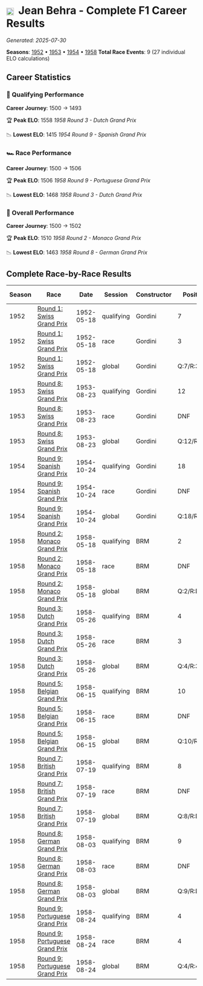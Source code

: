 # <img src="https://upload.wikimedia.org/wikipedia/commons/c/c3/Flag_of_France.svg" alt="France" width="20" height="auto" style="vertical-align: middle; margin-right: 5px;" onerror="this.outerHTML='🇫🇷'; this.style.marginRight='5px';"/> Jean Behra - Complete F1 Career Results

*Generated: 2025-07-30*

**Seasons**: [1952](../results/1952-season-report.md) • [1953](../results/1953-season-report.md) • [1954](../results/1954-season-report.md) • [1958](../results/1958-season-report.md)
**Total Race Events**: 9 (27 individual ELO calculations)

## Career Statistics

### 🏁 Qualifying Performance
**Career Journey**: 1500 → 1493

🏆 **Peak ELO**: 1558
   *1958 Round 3 - Dutch Grand Prix*

📉 **Lowest ELO**: 1415
   *1954 Round 9 - Spanish Grand Prix*

### 🏎️ Race Performance
**Career Journey**: 1500 → 1506

🏆 **Peak ELO**: 1506
   *1958 Round 9 - Portuguese Grand Prix*

📉 **Lowest ELO**: 1468
   *1958 Round 3 - Dutch Grand Prix*

### 🌟 Overall Performance
**Career Journey**: 1500 → 1502

🏆 **Peak ELO**: 1510
   *1958 Round 2 - Monaco Grand Prix*

📉 **Lowest ELO**: 1463
   *1958 Round 8 - German Grand Prix*


## Complete Race-by-Race Results

| Season | Race | Date | Session | Constructor | Position | Starting ELO | ELO Change | Final ELO | Teammate |
|--------|------|------|---------|-------------|----------|--------------|------------|-----------|----------|
| 1952 | [Round 1: Swiss Grand Prix](../results/1952-season-report.md#round-1-swiss-grand-prix) | 1952-05-18 | qualifying | Gordini | 7 | 1500 | -32 | 1468 | <img src="https://upload.wikimedia.org/wikipedia/commons/c/c3/Flag_of_France.svg" alt="France" width="20" height="auto" style="vertical-align: middle; margin-right: 5px;" onerror="this.outerHTML='🇫🇷'; this.style.marginRight='5px';"/> Robert Manzon |
| 1952 | [Round 1: Swiss Grand Prix](../results/1952-season-report.md#round-1-swiss-grand-prix) | 1952-05-18 | race | Gordini | 3 | 1500 | N/A | 1500 | <img src="https://upload.wikimedia.org/wikipedia/commons/c/c3/Flag_of_France.svg" alt="France" width="20" height="auto" style="vertical-align: middle; margin-right: 5px;" onerror="this.outerHTML='🇫🇷'; this.style.marginRight='5px';"/> Robert Manzon |
| 1952 | [Round 1: Swiss Grand Prix](../results/1952-season-report.md#round-1-swiss-grand-prix) | 1952-05-18 | global | Gordini | Q:7/R:3 | 1500 | -10 | 1490 | <img src="https://upload.wikimedia.org/wikipedia/commons/c/c3/Flag_of_France.svg" alt="France" width="20" height="auto" style="vertical-align: middle; margin-right: 5px;" onerror="this.outerHTML='🇫🇷'; this.style.marginRight='5px';"/> Robert Manzon |
| 1953 | [Round 8: Swiss Grand Prix](../results/1953-season-report.md#round-8-swiss-grand-prix) | 1953-08-23 | qualifying | Gordini | 12 | 1468 | -26 | 1442 | <img src="https://upload.wikimedia.org/wikipedia/commons/c/c3/Flag_of_France.svg" alt="France" width="20" height="auto" style="vertical-align: middle; margin-right: 5px;" onerror="this.outerHTML='🇫🇷'; this.style.marginRight='5px';"/> Maurice Trintignant |
| 1953 | [Round 8: Swiss Grand Prix](../results/1953-season-report.md#round-8-swiss-grand-prix) | 1953-08-23 | race | Gordini | DNF | 1500 | N/A | 1500 | <img src="https://upload.wikimedia.org/wikipedia/commons/c/c3/Flag_of_France.svg" alt="France" width="20" height="auto" style="vertical-align: middle; margin-right: 5px;" onerror="this.outerHTML='🇫🇷'; this.style.marginRight='5px';"/> Maurice Trintignant |
| 1953 | [Round 8: Swiss Grand Prix](../results/1953-season-report.md#round-8-swiss-grand-prix) | 1953-08-23 | global | Gordini | Q:12/R:DNF | 1490 | -8 | 1482 | <img src="https://upload.wikimedia.org/wikipedia/commons/c/c3/Flag_of_France.svg" alt="France" width="20" height="auto" style="vertical-align: middle; margin-right: 5px;" onerror="this.outerHTML='🇫🇷'; this.style.marginRight='5px';"/> Maurice Trintignant |
| 1954 | [Round 9: Spanish Grand Prix](../results/1954-season-report.md#round-9-spanish-grand-prix) | 1954-10-24 | qualifying | Gordini | 18 | 1442 | -27 | 1415 | <img src="https://upload.wikimedia.org/wikipedia/commons/c/c3/Flag_of_France.svg" alt="France" width="20" height="auto" style="vertical-align: middle; margin-right: 5px;" onerror="this.outerHTML='🇫🇷'; this.style.marginRight='5px';"/> Jacques Pollet |
| 1954 | [Round 9: Spanish Grand Prix](../results/1954-season-report.md#round-9-spanish-grand-prix) | 1954-10-24 | race | Gordini | DNF | 1500 | N/A | 1500 | <img src="https://upload.wikimedia.org/wikipedia/commons/c/c3/Flag_of_France.svg" alt="France" width="20" height="auto" style="vertical-align: middle; margin-right: 5px;" onerror="this.outerHTML='🇫🇷'; this.style.marginRight='5px';"/> Jacques Pollet |
| 1954 | [Round 9: Spanish Grand Prix](../results/1954-season-report.md#round-9-spanish-grand-prix) | 1954-10-24 | global | Gordini | Q:18/R:DNF | 1482 | -8 | 1474 | <img src="https://upload.wikimedia.org/wikipedia/commons/c/c3/Flag_of_France.svg" alt="France" width="20" height="auto" style="vertical-align: middle; margin-right: 5px;" onerror="this.outerHTML='🇫🇷'; this.style.marginRight='5px';"/> Jacques Pollet |
| 1958 | [Round 2: Monaco Grand Prix](../results/1958-season-report.md#round-2-monaco-grand-prix) | 1958-05-18 | qualifying | BRM | 2 | 1500 | +32 | 1532 | <img src="https://upload.wikimedia.org/wikipedia/commons/a/a4/Flag_of_the_United_States.svg" alt="United States" width="20" height="auto" style="vertical-align: middle; margin-right: 5px;" onerror="this.outerHTML='🇺🇸'; this.style.marginRight='5px';"/> Harry Schell |
| 1958 | [Round 2: Monaco Grand Prix](../results/1958-season-report.md#round-2-monaco-grand-prix) | 1958-05-18 | race | BRM | DNF | 1500 | N/A | 1500 | <img src="https://upload.wikimedia.org/wikipedia/commons/a/a4/Flag_of_the_United_States.svg" alt="United States" width="20" height="auto" style="vertical-align: middle; margin-right: 5px;" onerror="this.outerHTML='🇺🇸'; this.style.marginRight='5px';"/> Harry Schell |
| 1958 | [Round 2: Monaco Grand Prix](../results/1958-season-report.md#round-2-monaco-grand-prix) | 1958-05-18 | global | BRM | Q:2/R:DNF | 1500 | +10 | 1510 | <img src="https://upload.wikimedia.org/wikipedia/commons/a/a4/Flag_of_the_United_States.svg" alt="United States" width="20" height="auto" style="vertical-align: middle; margin-right: 5px;" onerror="this.outerHTML='🇺🇸'; this.style.marginRight='5px';"/> Harry Schell |
| 1958 | [Round 3: Dutch Grand Prix](../results/1958-season-report.md#round-3-dutch-grand-prix) | 1958-05-26 | qualifying | BRM | 4 | 1532 | +26 | 1558 | <img src="https://upload.wikimedia.org/wikipedia/commons/a/a4/Flag_of_the_United_States.svg" alt="United States" width="20" height="auto" style="vertical-align: middle; margin-right: 5px;" onerror="this.outerHTML='🇺🇸'; this.style.marginRight='5px';"/> Harry Schell |
| 1958 | [Round 3: Dutch Grand Prix](../results/1958-season-report.md#round-3-dutch-grand-prix) | 1958-05-26 | race | BRM | 3 | 1500 | -32 | 1468 | <img src="https://upload.wikimedia.org/wikipedia/commons/a/a4/Flag_of_the_United_States.svg" alt="United States" width="20" height="auto" style="vertical-align: middle; margin-right: 5px;" onerror="this.outerHTML='🇺🇸'; this.style.marginRight='5px';"/> Harry Schell |
| 1958 | [Round 3: Dutch Grand Prix](../results/1958-season-report.md#round-3-dutch-grand-prix) | 1958-05-26 | global | BRM | Q:4/R:3 | 1510 | -15 | 1495 | <img src="https://upload.wikimedia.org/wikipedia/commons/a/a4/Flag_of_the_United_States.svg" alt="United States" width="20" height="auto" style="vertical-align: middle; margin-right: 5px;" onerror="this.outerHTML='🇺🇸'; this.style.marginRight='5px';"/> Harry Schell |
| 1958 | [Round 5: Belgian Grand Prix](../results/1958-season-report.md#round-5-belgian-grand-prix) | 1958-06-15 | qualifying | BRM | 10 | 1558 | -42 | 1516 | <img src="https://upload.wikimedia.org/wikipedia/commons/a/a4/Flag_of_the_United_States.svg" alt="United States" width="20" height="auto" style="vertical-align: middle; margin-right: 5px;" onerror="this.outerHTML='🇺🇸'; this.style.marginRight='5px';"/> Harry Schell |
| 1958 | [Round 5: Belgian Grand Prix](../results/1958-season-report.md#round-5-belgian-grand-prix) | 1958-06-15 | race | BRM | DNF | 1468 | N/A | 1468 | <img src="https://upload.wikimedia.org/wikipedia/commons/a/a4/Flag_of_the_United_States.svg" alt="United States" width="20" height="auto" style="vertical-align: middle; margin-right: 5px;" onerror="this.outerHTML='🇺🇸'; this.style.marginRight='5px';"/> Harry Schell |
| 1958 | [Round 5: Belgian Grand Prix](../results/1958-season-report.md#round-5-belgian-grand-prix) | 1958-06-15 | global | BRM | Q:10/R:DNF | 1495 | -13 | 1482 | <img src="https://upload.wikimedia.org/wikipedia/commons/a/a4/Flag_of_the_United_States.svg" alt="United States" width="20" height="auto" style="vertical-align: middle; margin-right: 5px;" onerror="this.outerHTML='🇺🇸'; this.style.marginRight='5px';"/> Harry Schell |
| 1958 | [Round 7: British Grand Prix](../results/1958-season-report.md#round-7-british-grand-prix) | 1958-07-19 | qualifying | BRM | 8 | 1516 | -35 | 1481 | <img src="https://upload.wikimedia.org/wikipedia/commons/a/a4/Flag_of_the_United_States.svg" alt="United States" width="20" height="auto" style="vertical-align: middle; margin-right: 5px;" onerror="this.outerHTML='🇺🇸'; this.style.marginRight='5px';"/> Harry Schell |
| 1958 | [Round 7: British Grand Prix](../results/1958-season-report.md#round-7-british-grand-prix) | 1958-07-19 | race | BRM | DNF | 1468 | N/A | 1468 | <img src="https://upload.wikimedia.org/wikipedia/commons/a/a4/Flag_of_the_United_States.svg" alt="United States" width="20" height="auto" style="vertical-align: middle; margin-right: 5px;" onerror="this.outerHTML='🇺🇸'; this.style.marginRight='5px';"/> Harry Schell |
| 1958 | [Round 7: British Grand Prix](../results/1958-season-report.md#round-7-british-grand-prix) | 1958-07-19 | global | BRM | Q:8/R:DNF | 1482 | -10 | 1472 | <img src="https://upload.wikimedia.org/wikipedia/commons/a/a4/Flag_of_the_United_States.svg" alt="United States" width="20" height="auto" style="vertical-align: middle; margin-right: 5px;" onerror="this.outerHTML='🇺🇸'; this.style.marginRight='5px';"/> Harry Schell |
| 1958 | [Round 8: German Grand Prix](../results/1958-season-report.md#round-8-german-grand-prix) | 1958-08-03 | qualifying | BRM | 9 | 1481 | -29 | 1452 | <img src="https://upload.wikimedia.org/wikipedia/commons/a/a4/Flag_of_the_United_States.svg" alt="United States" width="20" height="auto" style="vertical-align: middle; margin-right: 5px;" onerror="this.outerHTML='🇺🇸'; this.style.marginRight='5px';"/> Harry Schell |
| 1958 | [Round 8: German Grand Prix](../results/1958-season-report.md#round-8-german-grand-prix) | 1958-08-03 | race | BRM | DNF | 1468 | N/A | 1468 | <img src="https://upload.wikimedia.org/wikipedia/commons/a/a4/Flag_of_the_United_States.svg" alt="United States" width="20" height="auto" style="vertical-align: middle; margin-right: 5px;" onerror="this.outerHTML='🇺🇸'; this.style.marginRight='5px';"/> Harry Schell |
| 1958 | [Round 8: German Grand Prix](../results/1958-season-report.md#round-8-german-grand-prix) | 1958-08-03 | global | BRM | Q:9/R:DNF | 1472 | -9 | 1463 | <img src="https://upload.wikimedia.org/wikipedia/commons/a/a4/Flag_of_the_United_States.svg" alt="United States" width="20" height="auto" style="vertical-align: middle; margin-right: 5px;" onerror="this.outerHTML='🇺🇸'; this.style.marginRight='5px';"/> Harry Schell |
| 1958 | [Round 9: Portuguese Grand Prix](../results/1958-season-report.md#round-9-portuguese-grand-prix) | 1958-08-24 | qualifying | BRM | 4 | 1452 | +41 | 1493 | <img src="https://upload.wikimedia.org/wikipedia/commons/a/a4/Flag_of_the_United_States.svg" alt="United States" width="20" height="auto" style="vertical-align: middle; margin-right: 5px;" onerror="this.outerHTML='🇺🇸'; this.style.marginRight='5px';"/> Harry Schell |
| 1958 | [Round 9: Portuguese Grand Prix](../results/1958-season-report.md#round-9-portuguese-grand-prix) | 1958-08-24 | race | BRM | 4 | 1468 | +38 | 1506 | <img src="https://upload.wikimedia.org/wikipedia/commons/a/a4/Flag_of_the_United_States.svg" alt="United States" width="20" height="auto" style="vertical-align: middle; margin-right: 5px;" onerror="this.outerHTML='🇺🇸'; this.style.marginRight='5px';"/> Harry Schell |
| 1958 | [Round 9: Portuguese Grand Prix](../results/1958-season-report.md#round-9-portuguese-grand-prix) | 1958-08-24 | global | BRM | Q:4/R:4 | 1463 | +39 | 1502 | <img src="https://upload.wikimedia.org/wikipedia/commons/a/a4/Flag_of_the_United_States.svg" alt="United States" width="20" height="auto" style="vertical-align: middle; margin-right: 5px;" onerror="this.outerHTML='🇺🇸'; this.style.marginRight='5px';"/> Harry Schell |
